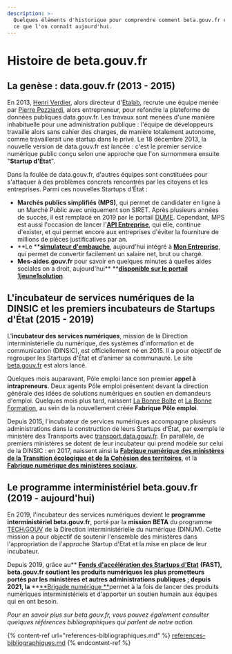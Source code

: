 ```yaml
---
description: >-
  Quelques éléments d'historique pour comprendre comment beta.gouv.fr est devenu
  ce que l'on connaît aujourd'hui.
---
```


# Histoire de beta.gouv.fr

## La genèse : data.gouv.fr (2013 - 2015)

En 2013, [Henri Verdier](https://fr.wikipedia.org/wiki/Henri_Verdier), alors directeur d'[Etalab](https://www.etalab.gouv.fr), recrute une équipe menée par [Pierre Pezziardi](https://fr.wikipedia.org/wiki/Pierre_Pezziardi), alors entrepreneur, pour refondre la plateforme de données publiques data.gouv.fr. Les travaux sont menées d'une manière inhabituelle pour une administration publique : l'équipe de développeurs travaille alors sans cahier des charges, de manière totalement autonome, comme travaillerait une startup dans le privé. Le 18 décembre 2013, la nouvelle version de data.gouv.fr est lancée : c'est le premier service numérique public conçu selon une approche que l'on surnommera ensuite "**Startup d'État**". 

Dans la foulée de data.gouv.fr, d'autres équipes sont constituées pour s'attaquer à des problèmes concrets rencontrés par les citoyens et les entreprises. Parmi ces nouvelles Startups d'État : 

* **Marchés publics simplifiés (MPS)**, qui permet de candidater en ligne à un Marché Public avec uniquement son SIRET. Après plusieurs années de succès, il est remplacé en 2019 par le portail  [DUME](https://dume.chorus-pro.gouv.fr). Cependant, MPS est aussi l'occasion de lancer l'[**API Entreprise**](https://entreprise.api.gouv.fr), qui elle, continue d'exister, et qui permet encore aux entreprises d'éviter la fourniture de millions de pièces justificatives par an.
* **Le **[**simulateur d'embauche**](https://mon-entreprise.fr/simulateurs/salaire-brut-net), aujourd'hui intégré à [**Mon Entreprise**](https://mon-entreprise.fr), qui permet de convertir facilement un salaire net, brut ou chargé.
* **Mes-aides.gouv.fr** pour savoir en quelques minutes à quelles aides sociales on a droit, aujourd'hui** **[**disponible sur le portail 1jeune1solution**](https://mes-aides.1jeune1solution.beta.gouv.fr/simulation/individu/demandeur/date_naissance).  

## L'incubateur de services numériques de la DINSIC et les premiers incubateurs de Startups d'État (2015 - 2019)

L'**incubateur des services numériques**, mission de la Direction interministérielle du numérique, des systèmes d'information et de communication (DINSIC), est officiellement né en 2015. Il a pour objectif de regrouper les Startups d'État et d'animer sa communauté. Le site [beta.gouv.fr](../../actions-transverses/rituels/standup.md) est alors lancé.

Quelques mois auparavant, Pôle emploi lance son premier **appel à intrapreneurs**. Deux agents Pôle emploi présentent devant la direction générale des idées de solutions numériques en soutien en demandeurs d'emploi. Quelques mois plus tard, naissent [La Bonne Boîte](https://labonneboite.pole-emploi.fr) et [La Bonne Formation](https://labonneformation.pole-emploi.fr), au sein de la nouvellement créée **Fabrique Pôle emploi**. 

Depuis 2015, l'incubateur de services numériques accompagne plusieurs administrations dans la construction de leurs Startups d'État, par exemple le ministère des Transports avec [transport.data.gouv.fr](http://transport.data.gouv.fr). En parallèle, de premiers ministères se dotent de leur incubateur qui prend modèle sur celui de la DINSIC : en 2017, naissent ainsi la [**Fabrique numérique des ministères de la Transition écologique et de la Cohésion des territoires**](https://www.ecologie.gouv.fr/fabrique-numerique), et la [**Fabrique numérique des ministères sociaux**](https://www.fabrique.social.gouv.fr)**.** 

## Le programme interministériel beta.gouv.fr (2019 - aujourd'hui)

En 2019, l'incubateur des services numériques devient le **programme interministériel beta.gouv.fr**, porté par la **mission** **BETA** du programme [TECH.GOUV](https://www.numerique.gouv.fr/actualites/tech-gouv-accelerer-la-transformation-numerique-du-service-public/) de la Direction interministérielle du numérique (DINUM). Cette mission a pour objectif de soutenir l'ensemble des ministères dans l'appropriation de l'approche Startup d'Etat et la mise en place de leur incubateur.

Depuis 2019, grâce au** **[**Fonds d'accélération des Startups d'Etat**](https://beta.gouv.fr/approche/fast)** **(FAST), beta.gouv.fr soutient les produits numériques les plus prometteurs portés par les ministères et autres administrations publiques ; depuis 2021, la** **[**Brigade numérique **](https://www.acteurspublics.fr/articles/la-dsi-de-letat-muscle-ses-equipes-beta-gouv-en-creant-une-brigade-dintervention-numerique)permet à la fois de lancer des produits numériques interministériels et d'apporter un soutien humain aux équipes qui en ont besoin. 

_Pour en savoir plus sur beta.gouv.fr, vous pouvez également consulter quelques références bibliographiques qui parlent de notre action._

{% content-ref url="references-bibliographiques.md" %}
[references-bibliographiques.md](references-bibliographiques.md)
{% endcontent-ref %}



